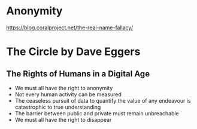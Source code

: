 # Anonymity

<https://blog.coralproject.net/the-real-name-fallacy/>


# The Circle by Dave Eggers


## The Rights of Humans in a Digital Age

-   We must all have the right to anonymity
-   Not every human activity can be measured
-   The ceaseless pursuit of data to quantify the value of any endeavour is catastrophic to true understanding
-   The barrier between public and private must remain unbreachable
-   We must all have the right to disappear